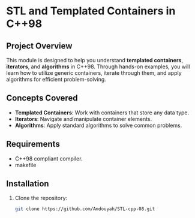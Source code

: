 # STL and Templated Containers in C++98

## Project Overview

This module is designed to help you understand **templated containers**, **iterators**, and **algorithms** in C++98. Through hands-on examples, you will learn how to utilize generic containers, iterate through them, and apply algorithms for efficient problem-solving.

## Concepts Covered

- **Templated Containers**: Work with containers that store any data type.
- **Iterators**: Navigate and manipulate container elements.
- **Algorithms**: Apply standard algorithms to solve common problems.

## Requirements

- C++98 compliant compiler.
- makefile

## Installation

1. Clone the repository:
   ```bash
   git clone https://github.com/Amdouyah/STL-cpp-08.git
